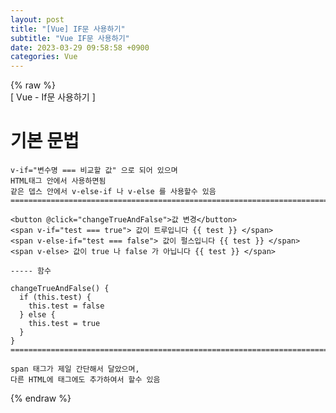 ```yaml
---  
layout: post  
title: "[Vue] IF문 사용하기"  
subtitle: "Vue IF문 사용하기"  
date: 2023-03-29 09:58:58 +0900  
categories: Vue  
---  
```

{% raw %}  
[ Vue - If문 사용하기 ]  
  
# 기본 문법  
	v-if="변수명 === 비교할 값" 으로 되어 있으며  
	HTML태그 안에서 사용하면됨  
	같은 뎁스 안에서 v-else-if 나 v-else 를 사용할수 있음  
	=================================================================================================================  
  
	<button @click="changeTrueAndFalse">값 변경</button>  
	<span v-if="test === true"> 값이 트루입니다 {{ test }} </span>  
    <span v-else-if="test === false"> 값이 펄스입니다 {{ test }} </span>  
	<span v-else> 값이 true 나 false 가 아닙니다 {{ test }} </span>  
  
	----- 함수  
  
    changeTrueAndFalse() {  
      if (this.test) {  
        this.test = false  
      } else {  
        this.test = true  
      }  
    }  
	=================================================================================================================  
  
	span 태그가 제일 간단해서 달았으며,  
	다른 HTML에 태그에도 추가하여서 할수 있음  
{% endraw %}